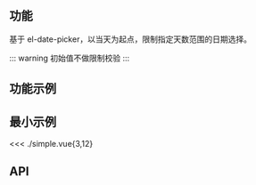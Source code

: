 ## 功能

基于 el-date-picker，以当天为起点，限制指定天数范围的日期选择。

::: warning
初始值不做限制校验
:::

## 功能示例

<Example />

## 最小示例

<<< ./simple.vue{3,12}

## API

<Usage />

<script setup>
import Example from "@/components/daterange-picker/docs/example.vue";
import Usage from "@/components/daterange-picker/docs/usage.vue";
</script>